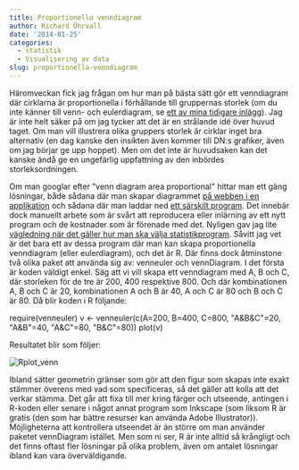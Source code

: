 ```yaml
---
title: Proportionella venndiagram
author: Richard Öhrvall
date: '2014-01-25'
categories:
  - statistik
  - Visualisering av data
slug: proportionella-venndiagram
---
```


Häromveckan fick jag frågan om hur man på bästa sätt gör ett venndiagram där cirklarna är proportionella i förhållande till gruppernas storlek (om du inte känner till venn- och eulerdiagram, se [ett av mina tidigare inlägg](https://richardohrvall.rbind.io/2012/03/venn-och-euler/)). Jag är inte helt säker på om jag tycker att det är en strålande idé över huvud taget. Om man vill illustrera olika gruppers storlek är cirklar inget bra alternativ (en dag kanske den insikten även kommer till DN:s grafiker, även om jag börjar ge upp hoppet). Men om det inte är huvudsaken kan det kanske ändå ge en ungefärlig uppfattning av den inbördes storleksordningen.

Om man googlar efter "venn diagram area proportional" hittar man ett gäng lösningar, både sådana där man skapar diagrammet [på webben i en applikation](http://www.cmbi.ru.nl/cdd/biovenn/) och sådana där man laddar ned [ett särskilt program](http://www.eulerdiagrams.org/eulerAPE/).  Det innebär dock manuellt arbete som är svårt att reproducera eller inlärning av ett nytt program och de kostnader som är förenade med det. Nyligen gav jag lite [vägledning när det gäller hur man ska välja statistikprogram](https://richardohrvall.rbind.io/2014/01/att-valja-statistikprogram/). Såvitt jag vet är det bara ett av dessa program där man kan skapa proportionella venndiagram (eller eulerdiagram), och det är R. Där finns dock åtminstone två olika paket att använda sig av: venneuler och vennDiagram. I det första är koden väldigt enkel. Säg att vi vill skapa ett venndiagram med A, B och C, där storleken för de tre är 200, 400 respektive 800. Och där kombinationen A, B och C är 20, kombinationen A och B är 40, A och C är 80 och B och C är 80. Då blir koden i R följande:

require(venneuler)
v <- venneuler(c(A=200, B=400, C=800, "A&B&C"=20, "A&B"=40, "A&C"=80, "B&C"=80))
plot(v)

Resultatet blir som följer:

![Rplot_venn](/img/wp/Rplot_venn2.png)

Ibland sätter geometrin gränser som gör att den figur som skapas inte exakt stämmer överens med vad som specificeras, så det gäller att kolla att det verkar stämma. Det går att fixa till mer kring färger och utseende, antingen i R-koden eller senare i något annat program som Inkscape (som liksom R är gratis (den som har bättre resurser kan använda Adobe Illustrator)). Möjligheterna att kontrollera utseendet är än större om man använder paketet vennDiagram istället.  Men som ni ser, R är inte alltid så krångligt och det finns oftast fler lösningar på olika problem, även om antalet lösningar ibland kan vara överväldigande.
